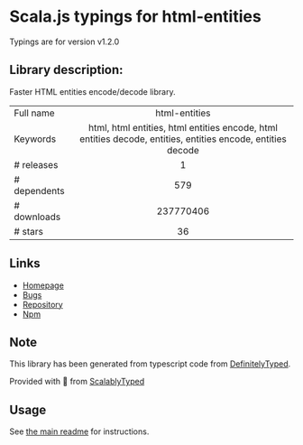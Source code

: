 
# Scala.js typings for html-entities

Typings are for version v1.2.0

## Library description:
Faster HTML entities encode/decode library.

|                    |                 |
| ------------------ | :-------------: |
| Full name          | html-entities |
| Keywords           | html, html entities, html entities encode, html entities decode, entities, entities encode, entities decode |
| # releases         | 1 |
| # dependents       | 579 |
| # downloads        | 237770406 |
| # stars            | 36 |

## Links
- [Homepage](https://github.com/mdevils/node-html-entities#readme)
- [Bugs](https://github.com/mdevils/node-html-entities/issues)
- [Repository](https://github.com/mdevils/node-html-entities)
- [Npm](https://www.npmjs.com/package/html-entities)
    


## Note
This library has been generated from typescript code from [DefinitelyTyped](https://definitelytyped.org).

Provided with :purple_heart: from [ScalablyTyped](https://github.com/oyvindberg/ScalablyTyped)

## Usage
See [the main readme](../../readme.md) for instructions.


